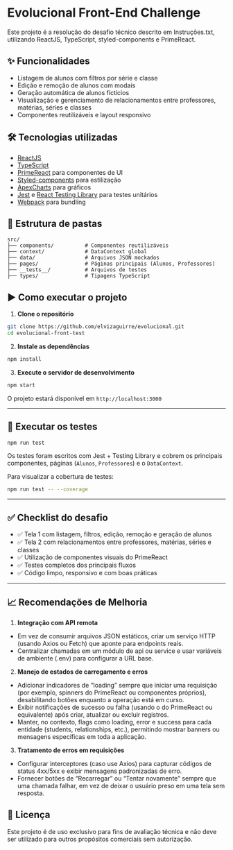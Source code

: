 # Evolucional Front-End Challenge

Este projeto é a resolução do desafio técnico descrito em Instruções.txt, utilizando ReactJS, TypeScript, styled-components e PrimeReact.

## ✨ Funcionalidades

- Listagem de alunos com filtros por série e classe
- Edição e remoção de alunos com modais
- Geração automática de alunos fictícios
- Visualização e gerenciamento de relacionamentos entre professores, matérias, séries e classes
- Componentes reutilizáveis e layout responsivo

## 🛠️ Tecnologias utilizadas

- [ReactJS](https://reactjs.org/)
- [TypeScript](https://www.typescriptlang.org/)
- [PrimeReact](https://primereact.org/) para componentes de UI
- [Styled-components](https://styled-components.com/) para estilização
- [ApexCharts](https://apexcharts.com/) para gráficos
- [Jest](https://jestjs.io/) e [React Testing Library](https://testing-library.com/) para testes unitários
- [Webpack](https://webpack.js.org/) para bundling

## 📁 Estrutura de pastas

```
src/
├── components/          # Componentes reutilizáveis
├── context/             # DataContext global
├── data/                # Arquivos JSON mockados
├── pages/               # Páginas principais (Alunos, Professores)
├── __tests__/           # Arquivos de testes
├── types/               # Tipagens TypeScript
```

## ▶️ Como executar o projeto

1. **Clone o repositório**

```bash
git clone https://github.com/elvizaguirre/evolucional.git
cd evolucional-front-test
```

2. **Instale as dependências**

```bash
npm install
```

3. **Execute o servidor de desenvolvimento**

```bash
npm start
```

O projeto estará disponível em `http://localhost:3000`

---

## 🧪 Executar os testes

```bash
npm run test
```

Os testes foram escritos com Jest + Testing Library e cobrem os principais componentes, páginas (`Alunos`, `Professores`) e o `DataContext`.

Para visualizar a cobertura de testes:

```bash
npm run test -- --coverage
```

---

## ✅ Checklist do desafio

- ✅ Tela 1 com listagem, filtros, edição, remoção e geração de alunos
- ✅ Tela 2 com relacionamentos entre professores, matérias, séries e classes
- ✅ Utilização de componentes visuais do PrimeReact
- ✅ Testes completos dos principais fluxos
- ✅ Código limpo, responsivo e com boas práticas

---

## 📈 Recomendações de Melhoria

1. **Integração com API remota**
- Em vez de consumir arquivos JSON estáticos, criar um serviço HTTP (usando Axios ou Fetch) que aponte para endpoints reais.
- Centralizar chamadas em um módulo de api ou service e usar variáveis de ambiente (.env) para configurar a URL base.

2. **Manejo de estados de carregamento e erros**
- Adicionar indicadores de “loading” sempre que iniciar uma requisição (por exemplo, spinners do PrimeReact ou componentes próprios), desabilitando botões enquanto a operação está em curso.
- Exibir notificações de sucesso ou falha (usando o <Toast> do PrimeReact ou equivalente) após criar, atualizar ou excluir registros.
- Manter, no contexto, flags como loading, error e success para cada entidade (students, relationships, etc.), permitindo mostrar banners ou mensagens específicas em toda a aplicação.

3. **Tratamento de erros em requisições**
- Configurar interceptores (caso use Axios) para capturar códigos de status 4xx/5xx e exibir mensagens padronizadas de erro.
- Fornecer botões de “Recarregar” ou “Tentar novamente” sempre que uma chamada falhar, em vez de deixar o usuário preso em uma tela sem resposta.

## 📄 Licença

Este projeto é de uso exclusivo para fins de avaliação técnica e não deve ser utilizado para outros propósitos comerciais sem autorização.
